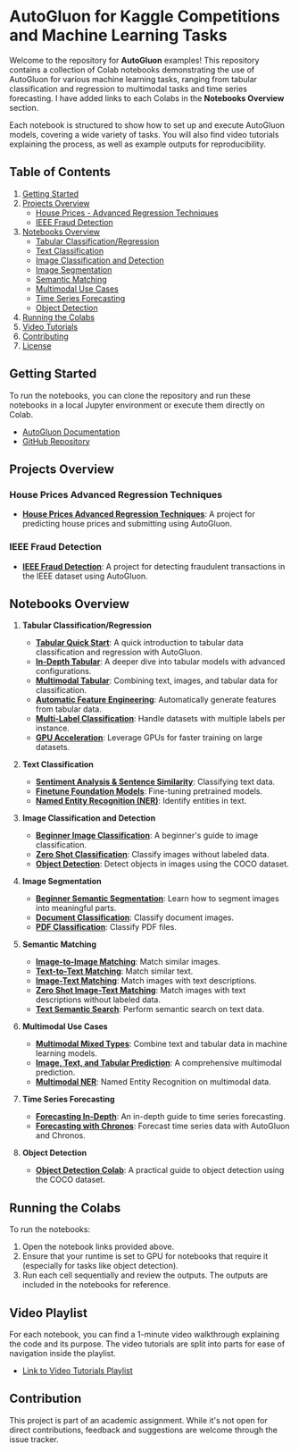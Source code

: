 # AutoGluon for Kaggle Competitions and Machine Learning Tasks

Welcome to the repository for **AutoGluon** examples! This repository contains a collection of Colab notebooks demonstrating the use of AutoGluon for various machine learning tasks, ranging from tabular classification and regression to multimodal tasks and time series forecasting. I have added links to each Colabs in the **Notebooks Overview** section.

Each notebook is structured to show how to set up and execute AutoGluon models, covering a wide variety of tasks. You will also find video tutorials explaining the process, as well as example outputs for reproducibility.

## Table of Contents
1. [Getting Started](#getting-started)
2. [Projects Overview](#projects-overview)
   - [House Prices - Advanced Regression Techniques](#house-prices-advanced-regression-techniques)
   - [IEEE Fraud Detection](#ieee-fraud-detection)
3. [Notebooks Overview](#notebooks-overview)
   - [Tabular Classification/Regression](#tabular-classificationregression)
   - [Text Classification](#text-classification)
   - [Image Classification and Detection](#image-classification-and-detection)
   - [Image Segmentation](#image-segmentation)
   - [Semantic Matching](#semantic-matching)
   - [Multimodal Use Cases](#multimodal-use-cases)
   - [Time Series Forecasting](#time-series-forecasting)
   - [Object Detection](#object-detection)
4. [Running the Colabs](#running-the-colabs)
5. [Video Tutorials](#video-tutorials)
6. [Contributing](#contributing)
7. [License](#license)

## Getting Started

To run the notebooks, you can clone the repository and run these notebooks in a local Jupyter environment or execute them directly on Colab.

- [AutoGluon Documentation](https://auto.gluon.ai/stable/index.html)
- [GitHub Repository](https://github.com/autogluon/autogluon)

## Projects Overview

### House Prices Advanced Regression Techniques
- **[House Prices Advanced Regression Techniques](https://colab.research.google.com/drive/1jcSkPAwMDLnP285LIAi33BNEYpt7jDZg?usp=share_link)**:  A project for predicting house prices and submitting using AutoGluon.

### IEEE Fraud Detection
- **[IEEE Fraud Detection](https://colab.research.google.com/drive/1XWAb2Ug2ke8b7UrtcFSMU_bJ4unhMz0W?usp=share_link)**: A project for detecting fraudulent transactions in the IEEE dataset using AutoGluon.

## Notebooks Overview

1. **Tabular Classification/Regression**
   - **[Tabular Quick Start](https://colab.research.google.com/drive/1cufmzfci6qgjTSIrjs1tUxkuGFdJxm5J?usp=share_link)**: A quick introduction to tabular data classification and regression with AutoGluon.
   - **[In-Depth Tabular](https://colab.research.google.com/drive/1iwmAxO-zxAq5fGEKvI60Y0JuJt5dF6Q9?usp=share_link)**: A deeper dive into tabular models with advanced configurations.
   - **[Multimodal Tabular](https://colab.research.google.com/drive/1PH1RqTcpFGK1igJkF4cRqSMjgvaOPGkB?usp=share_link)**: Combining text, images, and tabular data for classification.
   - **[Automatic Feature Engineering](https://colab.research.google.com/drive/1hiFgys32B0R_g6Ft4Uojq4efFT2iuBA8?usp=share_link)**: Automatically generate features from tabular data.
   - **[Multi-Label Classification](https://colab.research.google.com/drive/1W06OzQazySQ5JUFRboXiC-cOGk0igcsK?usp=sharing)**: Handle datasets with multiple labels per instance.
   - **[GPU Acceleration](https://colab.research.google.com/drive/14Er4rBw_1DoTLrLFylndcGCBXCj_YiN7?usp=share_link)**: Leverage GPUs for faster training on large datasets.

2. **Text Classification**
   - **[Sentiment Analysis & Sentence Similarity](https://colab.research.google.com/drive/1wyxb--gO63CGcpeexVZJQX9w-3gQf5qf?usp=share_link)**: Classifying text data.
   - **[Finetune Foundation Models](https://colab.research.google.com/drive/1b8xI4FoBnDRUtF5HqQoZeCUQy6rQ0YNu?usp=share_link)**: Fine-tuning pretrained models.
   - **[Named Entity Recognition (NER)](https://colab.research.google.com/drive/1c12hhZFGaJjlT0kLRzVFW5sUY9u0HhmH?usp=share_link)**: Identify entities in text.

3. **Image Classification and Detection**
   - **[Beginner Image Classification](https://colab.research.google.com/drive/1L3LqGtNw-NCdiRM58BkbRT6wdpszdTJR?usp=sharing)**: A beginner's guide to image classification.
   - **[Zero Shot Classification](https://colab.research.google.com/drive/18slXTxweIktUfBpGyxwU7IbhX0htMS2x?usp=sharing)**: Classify images without labeled data.
   - **[Object Detection](https://colab.research.google.com/drive/1qR-Dv5X5zXBacrNImJ15CJyBjTahVFpQ?usp=share_link)**: Detect objects in images using the COCO dataset.

4. **Image Segmentation**
   - **[Beginner Semantic Segmentation](https://colab.research.google.com/drive/1ioaf3bGBvbSEAjBTe8YP_v0efkibt8uY?usp=sharing)**: Learn how to segment images into meaningful parts.
   - **[Document Classification](https://colab.research.google.com/drive/1UVreZldKX7RpKFMNGomfEOVGuY-KNI1e?usp=share_link)**: Classify document images.
   - **[PDF Classification](https://colab.research.google.com/drive/1tqDQIo5WiGfKq6E57aR8b3oA4iDmIKaE?usp=sharing)**: Classify PDF files.

5. **Semantic Matching**
   - **[Image-to-Image Matching](https://colab.research.google.com/drive/1rH_Z6t7LfxZnhc5WzKAO2lsKe3koaQ1k?usp=share_link)**: Match similar images.
   - **[Text-to-Text Matching](https://colab.research.google.com/drive/1Nee1-thRna2n0IFbqcL5ntIknPGsoI7t?usp=sharing)**: Match similar text.
   - **[Image-Text Matching](https://colab.research.google.com/drive/16p0Hb9gF6yysNsJMar7q_Q_GXPU0xOjd?usp=share_link)**: Match images with text descriptions.
   - **[Zero Shot Image-Text Matching](https://colab.research.google.com/drive/1v25DIseBdgD6mR_ZglHh_lXD4Z5pxmdm?usp=share_link)**: Match images with text descriptions without labeled data.
   - **[Text Semantic Search](https://colab.research.google.com/drive/1yseHILZKmmsEmt2iWl8RBrWtOtl_L4cv?usp=sharing)**: Perform semantic search on text data.

6. **Multimodal Use Cases**
   - **[Multimodal Mixed Types](https://colab.research.google.com/drive/1aNO8yDrpvS9HbwUtQnpa4V22f1jQXrwl?usp=share_link)**: Combine text and tabular data in machine learning models.
   - **[Image, Text, and Tabular Prediction](https://colab.research.google.com/drive/1YCKNO-DbshS49v8A6MpA2VFtx-crBw0v?usp=share_link)**: A comprehensive multimodal prediction.
   - **[Multimodal NER](https://colab.research.google.com/drive/11yYI5y4boY3l_ykf1vrnff8sPRtMHYMc?usp=share_link)**: Named Entity Recognition on multimodal data.

7. **Time Series Forecasting**
   - **[Forecasting In-Depth](https://colab.research.google.com/drive/1bowUgZ1-Qbmw3nREuAQUdMGUZK0tVmvh?usp=sharing)**: An in-depth guide to time series forecasting.
   - **[Forecasting with Chronos](https://colab.research.google.com/drive/1HiObqyF1FXbUclRJ1XV2jw3VCp2nSWo5?usp=sharing)**: Forecast time series data with AutoGluon and Chronos.

8. **Object Detection**
   - **[Object Detection Colab](https://colab.research.google.com/drive/1qR-Dv5X5zXBacrNImJ15CJyBjTahVFpQ?usp=share_link)**: A practical guide to object detection using the COCO dataset.

## Running the Colabs

To run the notebooks:

1. Open the notebook links provided above.
2. Ensure that your runtime is set to GPU for notebooks that require it (especially for tasks like object detection).
3. Run each cell sequentially and review the outputs. The outputs are included in the notebooks for reference.

## Video Playlist

For each notebook, you can find a 1-minute video walkthrough explaining the code and its purpose. The video tutorials are split into parts for ease of navigation inside the playlist.

- [Link to Video Tutorials Playlist](https://www.youtube.com/playlist?list=PLGHkLcp2I_S96SsgXapOV3ms7IE4VqdwE)

## Contribution

This project is part of an academic assignment. While it's not open for direct contributions, feedback and suggestions are welcome through the issue tracker.
